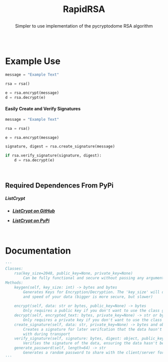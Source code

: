 # <p align='center'>RapidRSA</p>
<p align='center'>Simpler to use implementation of the pycryptodome RSA algorithm</p>

<br>
<br>

# Example Use
```python
message = "Example Text"

rsa = rsa()

e = rsa.encrypt(message)
d = rsa.decrypt(e)
```
<h4>Easily Create and Verify Signatures</h4>

```python
message = "Example Text"

rsa = rsa()

e = rsa.encrypt(message)

signature, digest = rsa.create_signature(message)

if rsa.verify_signature(signature, digest):
    d = rsa.decrypt(e)
```
<br>

<h2>Required Dependences From PyPi</h2>

<h5>ListCrypt<h5>

- <a href="https://github.com/JustScott/ListCrypt">ListCrypt on GitHub</a>

- <a href="https://pypi.org/project/listcrypt/">ListCrypt on PyPi</a>


<br>

# Documentation
```python
'''
Classes:
    rsa(key_size=2048, public_key=None, private_key=None)
        Can be fully functional and secure without passing any arguments
Methods:
    keygen(self, key_size: int) -> bytes and bytes
        Generates Keys for Encryption/Decryption. The 'key_size' will determine the security
        and speed of your data (bigger is more secure, but slower)
    
    encrypt(self, data: str or bytes, public_key=None) -> bytes
        Only requires a public key if you don't want to use the class generated key
    decrypt(self, encrypted_text: bytes, private_key=None) -> str or bytes
        Only requires a private key if you don't want to use the class generated key
    create_signature(self, data: str, private_key=None) -> bytes and object
        Creates a signature for later verifcation that the data hasn't been tampered
        with during transport
    verify_signature(self, signature: bytes, digest: object, public_key=None) -> bool
        Verifies the signature of the data, ensuring the data hasn't been tampered with
    generate_password(self, length=64) -> str
        Generates a random password to share with the client/server for symmetric cryptography
'''
```
